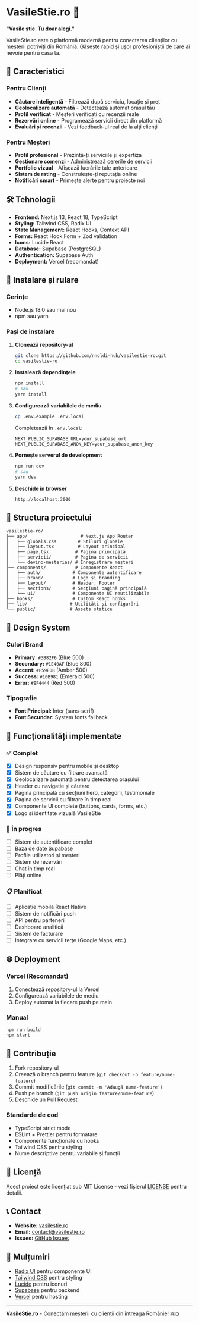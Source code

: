 # VasileStie.ro 🔨

**"Vasile știe. Tu doar alegi."**

VasileStie.ro este o platformă modernă pentru conectarea clienților cu meșterii potriviți din România. Găsește rapid și ușor profesioniștii de care ai nevoie pentru casa ta.

<!-- Build timestamp: 2025-08-21 TypeScript fixes deployed -->

## 🌟 Caracteristici

### Pentru Clienți
- **Căutare inteligentă** - Filtrează după serviciu, locație și preț
- **Geolocalizare automată** - Detectează automat orașul tău
- **Profil verificat** - Meșteri verificați cu recenzii reale
- **Rezervări online** - Programează servicii direct din platformă
- **Evaluări și recenzii** - Vezi feedback-ul real de la alți clienți

### Pentru Meșteri
- **Profil profesional** - Prezintă-ți serviciile și expertiza
- **Gestionare comenzi** - Administrează cererile de servicii
- **Portfolio vizual** - Afișează lucrările tale anterioare
- **Sistem de rating** - Construiește-ți reputația online
- **Notificări smart** - Primește alerte pentru proiecte noi

## 🛠 Tehnologii

- **Frontend:** Next.js 13, React 18, TypeScript
- **Styling:** Tailwind CSS, Radix UI
- **State Management:** React Hooks, Context API
- **Forms:** React Hook Form + Zod validation
- **Icons:** Lucide React
- **Database:** Supabase (PostgreSQL)
- **Authentication:** Supabase Auth
- **Deployment:** Vercel (recomandat)

## 🚀 Instalare și rulare

### Cerințe
- Node.js 18.0 sau mai nou
- npm sau yarn

### Pași de instalare

1. **Clonează repository-ul**
   ```bash
   git clone https://github.com/nnoldi-hub/vasilestie-ro.git
   cd vasilestie-ro
   ```

2. **Instalează dependințele**
   ```bash
   npm install
   # sau
   yarn install
   ```

3. **Configurează variabilele de mediu**
   ```bash
   cp .env.example .env.local
   ```
   
   Completează în `.env.local`:
   ```env
   NEXT_PUBLIC_SUPABASE_URL=your_supabase_url
   NEXT_PUBLIC_SUPABASE_ANON_KEY=your_supabase_anon_key
   ```

4. **Pornește serverul de development**
   ```bash
   npm run dev
   # sau
   yarn dev
   ```

5. **Deschide în browser**
   ```
   http://localhost:3000
   ```

## 📁 Structura proiectului

```
vasilestie-ro/
├── app/                    # Next.js App Router
│   ├── globals.css        # Stiluri globale
│   ├── layout.tsx         # Layout principal
│   ├── page.tsx          # Pagina principală
│   ├── servicii/         # Pagina de servicii
│   └── devino-mesterias/ # Înregistrare meșteri
├── components/           # Componente React
│   ├── auth/            # Componente autentificare
│   ├── brand/           # Logo și branding
│   ├── layout/          # Header, Footer
│   ├── sections/        # Secțiuni pagină principală
│   └── ui/              # Componente UI reutilizabile
├── hooks/               # Custom React hooks
├── lib/                # Utilități și configurări
└── public/             # Assets statice
```

## 🎨 Design System

### Culori Brand
- **Primary:** `#3B82F6` (Blue 500)
- **Secondary:** `#1E40AF` (Blue 800)
- **Accent:** `#F59E0B` (Amber 500)
- **Success:** `#10B981` (Emerald 500)
- **Error:** `#EF4444` (Red 500)

### Tipografie
- **Font Principal:** Inter (sans-serif)
- **Font Secundar:** System fonts fallback

## 📱 Funcționalități implementate

### ✅ Complet
- [x] Design responsiv pentru mobile și desktop
- [x] Sistem de căutare cu filtrare avansată
- [x] Geolocalizare automată pentru detectarea orașului
- [x] Header cu navigație și căutare
- [x] Pagina principală cu secțiuni hero, categorii, testimoniale
- [x] Pagina de servicii cu filtrare în timp real
- [x] Componente UI complete (buttons, cards, forms, etc.)
- [x] Logo și identitate vizuală VasileStie

### 🔄 În progres
- [ ] Sistem de autentificare complet
- [ ] Baza de date Supabase
- [ ] Profile utilizatori și meșteri
- [ ] Sistem de rezervări
- [ ] Chat în timp real
- [ ] Plăți online

### 📋 Planificat
- [ ] Aplicație mobilă React Native
- [ ] Sistem de notificări push
- [ ] API pentru parteneri
- [ ] Dashboard analitică
- [ ] Sistem de facturare
- [ ] Integrare cu servicii terțe (Google Maps, etc.)

## 🌐 Deployment

### Vercel (Recomandat)
1. Conectează repository-ul la Vercel
2. Configurează variabilele de mediu
3. Deploy automat la fiecare push pe main

### Manual
```bash
npm run build
npm start
```

## 🤝 Contribuție

1. Fork repository-ul
2. Creează o branch pentru feature (`git checkout -b feature/nume-feature`)
3. Commit modificările (`git commit -m 'Adaugă nume-feature'`)
4. Push pe branch (`git push origin feature/nume-feature`)
5. Deschide un Pull Request

### Standarde de cod
- TypeScript strict mode
- ESLint + Prettier pentru formatare
- Componente funcționale cu hooks
- Tailwind CSS pentru styling
- Nume descriptive pentru variabile și funcții

## 📄 Licență

Acest proiect este licențiat sub MIT License - vezi fișierul [LICENSE](LICENSE) pentru detalii.

## 📞 Contact

- **Website:** [vasilestie.ro](https://vasilestie.ro)
- **Email:** contact@vasilestie.ro
- **Issues:** [GitHub Issues](https://github.com/nnoldi-hub/vasilestie-ro/issues)

## 🙏 Mulțumiri

- [Radix UI](https://www.radix-ui.com/) pentru componente UI
- [Tailwind CSS](https://tailwindcss.com/) pentru styling
- [Lucide](https://lucide.dev/) pentru iconuri
- [Supabase](https://supabase.com/) pentru backend
- [Vercel](https://vercel.com/) pentru hosting

---

**VasileStie.ro** - Conectăm meșterii cu clienții din întreaga Românie! 🇷🇴
